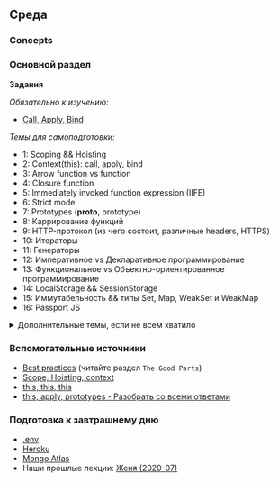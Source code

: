 ## Среда


### Concepts

### Основной раздел

**Задания**

*Обязательно к изучению:*
- [Call, Apply, Bind](https://www.codingame.com/playgrounds/9799/learn-solve-call-apply-and-bind-methods-in-javascript)


*Темы для самоподготовки:*
- 1: Scoping && Hoisting
- 2: Context(this): call, apply, bind
- 3: Arrow function vs function
- 4: Closure function
- 5: Immediately invoked function expression (IIFE)
- 6: Strict mode
- 7: Prototypes (__proto__, prototype)
- 8: Каррирование функций 
- 9: HTTP-протокол (из чего состоит, различные headers, HTTPS)
- 10: Итераторы
- 11: Генераторы
- 12: Императивное vs Декларативное программирование
- 13: Функциональное vs Объектно-ориентированное программирование
- 14: LocalStorage && SessionStorage
- 15: Иммутабельность && типы Set, Map, WeakSet и WeakMap
- 16: Passport JS

<details>
  <summary>Дополнительные темы, если не всем хватило</summary>
  
    - 17: Referential transparency and pure functions
    - 18: RxJS
    - 19: Как читать официальную спецификацию ECMAScript на примере цикла for
    - 20: Монады в JS
    - 21: Node.JS Streams
    - 22: Node.JS C++ Addons
    - 23: Node.JS EventEmitter
    - 24: Node.JS Worker Threads
   
</details>


### Вспомогательные источники

- [Best practices](http://jstherightway.org/) (читайте раздел `The Good Parts`)
- [Scope, Hoisting, context](https://www.sitepoint.com/5-typical-javascript-interview-exercises/)
- [this, this, this](https://www.sitepoint.com/mastering-javascripts-this-keyword/)
- [this, apply, prototypes - Разобрать со всеми ответами](https://stackoverflow.com/questions/16226751/what-is-a-best-practice-for-ensuring-this-context-in-javascript)

### Подготовка к завтрашнему дню

* [.env](https://github.com/motdotla/dotenv)
* [Heroku](https://devcenter.heroku.com/articles/getting-started-with-nodejs)
* [Mongo Atlas](https://docs.atlas.mongodb.com/getting-started/)
* Наши прошлые лекции: [Женя (2020-07)](https://www.youtube.com/watch?v=hPrJuJdkCAI&list=PL8NGcSL3ZP-8ZNwxAE8gkKSMEHyy6oD0P&index=8&t=0s)


